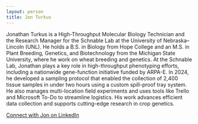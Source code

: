 ```yaml
---
layout: person
title: Jon Turkus
---
```


Jonathan Turkus is a High-Throughput Molecular Biology Technician and the Research Manager for the Schnable Lab at the University of Nebraska–Lincoln (UNL). He holds a B.S. in Biology from Hope College and an M.S. in Plant Breeding, Genetics, and Biotechnology from the Michigan State University, where he work on wheat breeding and genetics.
At the Schnable Lab, Jonathan plays a key role in high-throughput phenotyping efforts, including a nationwide gene-function initiative funded by ARPA-E. In 2024, he developed a sampling protocol that enabled the collection of 2,400 tissue samples in under two hours using a custom spill-proof tray system. He also manages multi-location field experiments and uses tools like Trello and Microsoft To-Do to streamline logistics. His work advances efficient data collection and supports cutting-edge research in crop genetics.

[Connect with Jon on LinkedIn](https://www.linkedin.com/in/jonathanturkus/)
